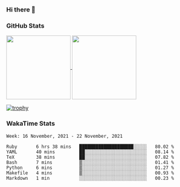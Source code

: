 ### Hi there 👋

### GitHub Stats

<a href="https://github.com/anuraghazra/github-readme-stats">
  <img align="center" height="170px" src="https://github-readme-stats.vercel.app/api/top-langs/?username=tksfjt1024&layout=compact&count_private=true&show_icons=true&show_icons=true&theme=graywhite" />
</a>
<a href="https://github.com/anuraghazra/github-readme-stats">
  <img align="center" height="170px" src="https://github-readme-stats.vercel.app/api?username=tksfjt1024&count_private=true&show_icons=true&show_icons=true&theme=graywhite" />
</a>

[![trophy](https://github-profile-trophy.vercel.app/?username=tksfjt1024)](https://github.com/ryo-ma/github-profile-trophy)

### WakaTime Stats

<!--START_SECTION:waka-->
```text
Week: 16 November, 2021 - 22 November, 2021

Ruby       6 hrs 38 mins   ████████████████████░░░░░   80.02 % 
YAML       40 mins         ██░░░░░░░░░░░░░░░░░░░░░░░   08.14 % 
TeX        38 mins         ██░░░░░░░░░░░░░░░░░░░░░░░   07.82 % 
Bash       7 mins          ▒░░░░░░░░░░░░░░░░░░░░░░░░   01.41 % 
Python     6 mins          ▒░░░░░░░░░░░░░░░░░░░░░░░░   01.27 % 
Makefile   4 mins          ▒░░░░░░░░░░░░░░░░░░░░░░░░   00.93 % 
Markdown   1 min           ░░░░░░░░░░░░░░░░░░░░░░░░░   00.23 % 
```
<!--END_SECTION:waka-->
